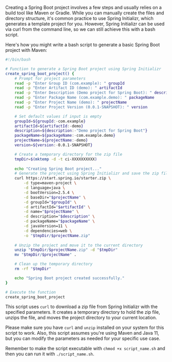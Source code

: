 Creating a Spring Boot project involves a few steps and usually relies on a build tool like Maven or Gradle. While you can manually create the files and directory structure, it's common practice to use Spring Initializr, which generates a template project for you. However, Spring Initializr can be used via curl from the command line, so we can still achieve this with a bash script.

Here's how you might write a bash script to generate a basic Spring Boot project with Maven:

```bash
#!/bin/bash

# Function to generate a Spring Boot project using Spring Initializr
create_spring_boot_project() {
    # Prompt for project parameters
    read -p "Enter Group ID (com.example): " groupId
    read -p "Enter Artifact ID (demo): " artifactId
    read -p "Enter Description (Demo project for Spring Boot): " description
    read -p "Enter Package Name (com.example.demo): " packageName
    read -p "Enter Project Name (demo): " projectName
    read -p "Enter Project Version (0.0.1-SNAPSHOT): " version

    # Set default values if input is empty
    groupId=${groupId:-com.example}
    artifactId=${artifactId:-demo}
    description=${description:-"Demo project for Spring Boot"}
    packageName=${packageName:-com.example.demo}
    projectName=${projectName:-demo}
    version=${version:-0.0.1-SNAPSHOT}

    # Create a temporary directory for the zip file
    tmpDir=$(mktemp -d -t ci-XXXXXXXXXX)
    
    echo "Creating Spring Boot project..."
    # Generate the project using Spring Initializr and save the zip file
    curl https://start.spring.io/starter.zip \
        -d type=maven-project \
        -d language=java \
        -d bootVersion=2.5.4 \
        -d baseDir="$projectName" \
        -d groupId="$groupId" \
        -d artifactId="$artifactId" \
        -d name="$projectName" \
        -d description="$description" \
        -d packageName="$packageName" \
        -d javaVersion=11 \
        -d dependencies=web \
        -o "$tmpDir/$projectName.zip"
    
    # Unzip the project and move it to the current directory
    unzip "$tmpDir/$projectName.zip" -d "$tmpDir"
    mv "$tmpDir/$projectName" .

    # Clean up the temporary directory
    rm -rf "$tmpDir"

    echo "Spring Boot project created successfully."
}

# Execute the function
create_spring_boot_project
```

This script uses `curl` to download a zip file from Spring Initializr with the specified parameters. It creates a temporary directory to hold the zip file, unzips the file, and moves the project directory to your current location. 

Please make sure you have `curl` and `unzip` installed on your system for this script to work. Also, this script assumes you're using Maven and Java 11, but you can modify the parameters as needed for your specific use case.

Remember to make the script executable with `chmod +x script_name.sh` and then you can run it with `./script_name.sh`.